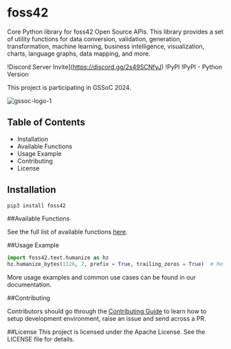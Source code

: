 # foss42

Core Python library for foss42 Open Source APIs. This library provides a set of utility functions for data conversion, validation, generation, transformation, machine learning, business intelligence, visualization, charts, language graphs, data mapping, and more.

!Discord Server Invite](https://discord.gg/2s49SCNfyJ)
!PyPI
!PyPI - Python Version

This project is participating in GSSoC 2024.

![gssoc-logo-1](https://github.com/foss42/awesome-generative-ai-apis/assets/1382619/670b651a-15d7-4869-a4d1-6613df09fa37)

## Table of Contents
- Installation
- Available Functions
- Usage Example
- Contributing
- License

## Installation
```bash
pip3 install foss42
```

##Available Functions

See the full list of available functions [here](https://foss42.github.io/foss42-core).

##Usage Example

```Python
import foss42.text.humanize as hz
hz.humanize_bytes(1126, 2, prefix = True, trailing_zeros = True)  # Returns '1.10 kilobytes'
```

More usage examples and common use cases can be found in our documentation.

##Contributing

Contributors should go through the [Contributing Guide](https://github.com/foss42/foss42-core/blob/main/CONTRIBUTING.md) to learn how to setup development environment, raise an issue and send across a PR.

##License
This project is licensed under the Apache License. See the LICENSE file for details.

